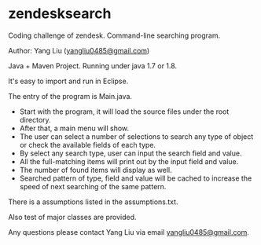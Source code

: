 # zendesksearch

Coding challenge of zendesk.
Command-line searching program.

Author: Yang Liu (yangliu0485@gmail.com)

Java + Maven Project.
Running under java 1.7 or 1.8.

It's easy to import and run in Eclipse.

The entry of the program is Main.java.

- Start with the program, it will load the source files under the root directory.
- After that, a main menu will show.
- The user can select a number of selections to search any type of object or check the available fields of each type.
- By select any search type, user can input the search field and value.
- All the full-matching items will print out by the input field and value.
- The number of found items will display as well.
- Searched pattern of type, field and value will be cached to increase the speed of next searching of the same pattern.

There is a assumptions listed in the assumptions.txt.

Also test of major classes are provided.

Any questions please contact Yang Liu via email yangliu0485@gmail.com.
